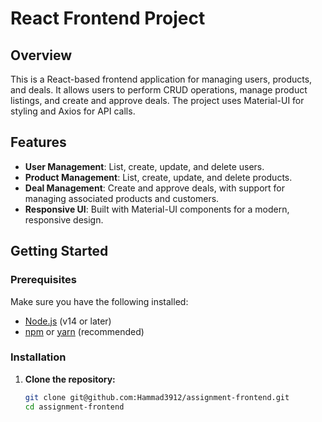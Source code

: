 # React Frontend Project

## Overview

This is a React-based frontend application for managing users, products, and deals. It allows users to perform CRUD operations, manage product listings, and create and approve deals. The project uses Material-UI for styling and Axios for API calls.

## Features

- **User Management**: List, create, update, and delete users.
- **Product Management**: List, create, update, and delete products.
- **Deal Management**: Create and approve deals, with support for managing associated products and customers.
- **Responsive UI**: Built with Material-UI components for a modern, responsive design.

## Getting Started

### Prerequisites

Make sure you have the following installed:

- [Node.js](https://nodejs.org/en/) (v14 or later)
- [npm](https://www.npmjs.com/) or [yarn](https://classic.yarnpkg.com/) (recommended)

### Installation

1. **Clone the repository:**

   ```bash
   git clone git@github.com:Hammad3912/assignment-frontend.git
   cd assignment-frontend
   ```
